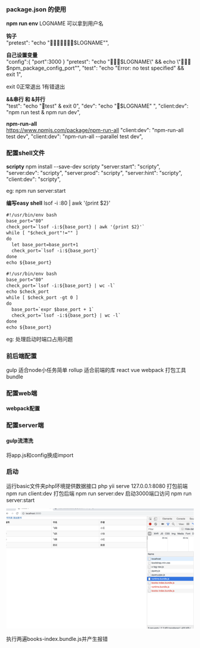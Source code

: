 ### package.json 的使用

**npm run env**
LOGNAME 可以拿到用户名

**钩子**  
"pretest": "echo \"🍎🍎🍎🍎🍎🍎🍎$LOGNAME\"",

**自己设置变量**  
"config":{
    "port":3000
}
"pretest": "echo \"🍎🍎🍎$LOGNAME\" && echo \"🍎🍎🍎$npm_package_config_port\"",
"test": "echo \"Error: no test specified\" && exit 1",

exit 0正常退出 1有错退出

**&&串行 和 &并行**  
"test": "echo \"🍌test\" & exit 0",
"dev": "echo \"🍎$LOGNAME\" ",
"client:dev": "npm run test & npm run dev",

**npm-run-all**  
https://www.npmjs.com/package/npm-run-all
"client:dev": "npm-run-all test dev",
"client:dev": "npm-run-all --parallel test dev",

### 配置shell文件  
**scripty**
npm install --save-dev scripty
"server:start": "scripty",
"server:dev": "scripty",
"server:prod": "scripty",
"server:hint": "scripty",
"client:dev": "scripty",

eg: npm run server:start

**编写easy shell**
lsof -i :80 | awk '{print $2}'
```
#!/usr/bin/env bash
base_port="80"
check_port=`lsof -i:${base_port} | awk '{print $2}'`
while [ "$check_port"!="" ]
do
  let base_port=base_port+1
  check_port=`lsof -i:${base_port}`
done
echo ${base_port}
```
```
#!/usr/bin/env bash
base_port="80"
check_port=`lsof -i:${base_port} | wc -l`
echo $check_port
while [ $check_port -gt 0 ]
do
  base_port=`expr $base_port + 1`
  check_port=`lsof -i:${base_port} | wc -l`
done
echo ${base_port}
```
eg: 处理启动时端口占用问题

### 前后端配置
gulp 适合node小任务简单
rollup 适合前端的库 react vue
webpack 打包工具 bundle

### 配置web端
#### webpack配置

### 配置server端
#### gulp流清洗
将app.js和config换成import

### 启动
运行basic文件夹php环境提供数据接口
php yii serve 127.0.0.1:8080
打包前端
npm run client:dev
打包后端
npm run server:dev
启动3000端口访问
npm run server:start

![Image text](https://github.com/68wangxianming/node-frame/blob/master/source-material/WX20190516-222410%402x.png)

执行两遍books-index.bundle.js并产生报错























